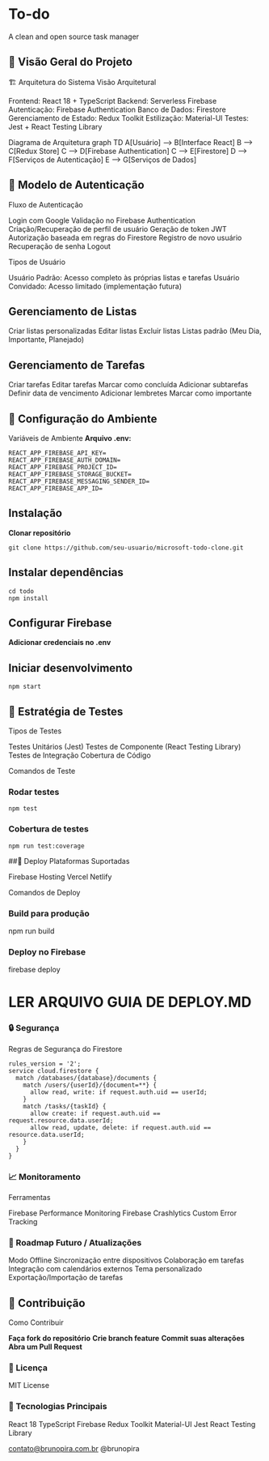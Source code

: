 # To-do
A clean and open source task manager

## 🎯 Visão Geral do Projeto

🏗️ Arquitetura do Sistema
Visão Arquitetural

Frontend: React 18 + TypeScript
Backend: Serverless Firebase
Autenticação: Firebase Authentication
Banco de Dados: Firestore
Gerenciamento de Estado: Redux Toolkit
Estilização: Material-UI
Testes: Jest + React Testing Library

Diagrama de Arquitetura
graph TD
    A[Usuário] --> B[Interface React]
    B --> C[Redux Store]
    C --> D[Firebase Authentication]
    C --> E[Firestore]
    D --> F[Serviços de Autenticação]
    E --> G[Serviços de Dados]

                    
                
## 🔐 Modelo de Autenticação
Fluxo de Autenticação

Login com Google
Validação no Firebase Authentication
Criação/Recuperação de perfil de usuário
Geração de token JWT
Autorização baseada em regras do Firestore
Registro de novo usuário
Recuperação de senha
Logout

Tipos de Usuário

Usuário Padrão: Acesso completo às próprias listas e tarefas
Usuário Convidado: Acesso limitado (implementação futura)

## Gerenciamento de Listas

Criar listas personalizadas
Editar listas
Excluir listas
Listas padrão (Meu Dia, Importante, Planejado)

## Gerenciamento de Tarefas

Criar tarefas
Editar tarefas
Marcar como concluída
Adicionar subtarefas
Definir data de vencimento
Adicionar lembretes
Marcar como importante

## 🔧 Configuração do Ambiente
Variáveis de Ambiente
**Arquivo .env:**
```
REACT_APP_FIREBASE_API_KEY=
REACT_APP_FIREBASE_AUTH_DOMAIN=
REACT_APP_FIREBASE_PROJECT_ID=
REACT_APP_FIREBASE_STORAGE_BUCKET=
REACT_APP_FIREBASE_MESSAGING_SENDER_ID=
REACT_APP_FIREBASE_APP_ID=
```
                 
## Instalação
**Clonar repositório**
```
git clone https://github.com/seu-usuario/microsoft-todo-clone.git
```

## Instalar dependências
```
cd todo
npm install
```

## Configurar Firebase
**Adicionar credenciais no .env**

## Iniciar desenvolvimento
```
npm start
```

                
## 🧪 Estratégia de Testes
Tipos de Testes

Testes Unitários (Jest)
Testes de Componente (React Testing Library)
Testes de Integração
Cobertura de Código

Comandos de Teste
### Rodar testes
```
npm test
```

### Cobertura de testes
```
npm run test:coverage
```

                    
##🚢 Deploy
Plataformas Suportadas

Firebase Hosting
Vercel
Netlify

Comandos de Deploy
### Build para produção
npm run build

### Deploy no Firebase
firebase deploy

# LER ARQUIVO GUIA DE DEPLOY.MD                           

                
### 🔒 Segurança
Regras de Segurança do Firestore

```
rules_version = '2';
service cloud.firestore {
  match /databases/{database}/documents {
    match /users/{userId}/{document=**} {
      allow read, write: if request.auth.uid == userId;
    }
    match /tasks/{taskId} {
      allow create: if request.auth.uid == request.resource.data.userId;
      allow read, update, delete: if request.auth.uid == resource.data.userId;
    }
  }
}
```
                    
                        
                    
                
### 📈 Monitoramento
Ferramentas

Firebase Performance Monitoring
Firebase Crashlytics
Custom Error Tracking

### 🔮 Roadmap Futuro / Atualizações

Modo Offline
Sincronização entre dispositivos
Colaboração em tarefas
Integração com calendários externos
Tema personalizado
Exportação/Importação de tarefas

## 👥 Contribuição
Como Contribuir

**Faça fork do repositório** 
**Crie branch feature**
**Commit suas alterações**
**Abra um Pull Request**

### 📄 Licença
MIT License

### 🚀 Tecnologias Principais

React 18
TypeScript
Firebase
Redux Toolkit
Material-UI
Jest
React Testing Library

contato@brunopira.com.br
@brunopira
